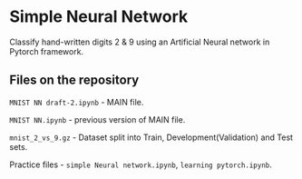 # Simple Neural Network

Classify hand-written digits 2 & 9 using an Artificial Neural network in Pytorch framework.

## Files on the repository

`MNIST NN draft-2.ipynb` - MAIN file.

`MNIST NN.ipynb` - previous version of MAIN file.

`mnist_2_vs_9.gz` - Dataset split into Train, Development(Validation) and Test sets.

Practice files - `simple Neural network.ipynb`, `learning pytorch.ipynb`.
